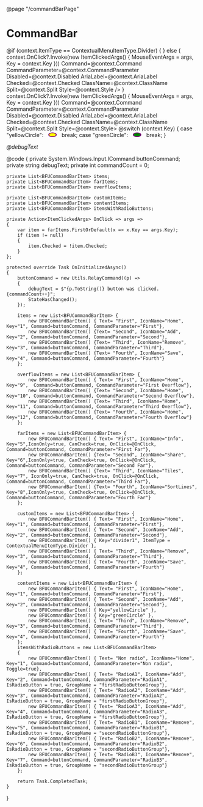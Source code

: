 ﻿@page "/commandBarPage"

<h1>CommandBar</h1>

<Demo Header="Basic CommandBar" Key="0" MetadataPath="CommandBarPage">
    <BFUCommandBar Items=@items />
</Demo>

<Demo Header="CommandBar with right items" Key="1" MetadataPath="CommandBarPage">
    <BFUCommandBar Items=@items FarItems=@farItems OverflowItems=@overflowItems />
</Demo>

<Demo Header="CommandBar with custom item rendering" Key="2" MetadataPath="CommandBarPage">
    <BFUCommandBar Items=@customItems >
        <ItemTemplate>
            @if (context.ItemType == ContextualMenuItemType.Divider)
            {
                <BFUCommandBarButton Disabled="true" IconName="GripperBarVertical" />
            }
            else
            {
                <BFUCommandBarButton IconName=@context.IconName Text=@(!context.IconOnly ? context.Text : null)
                                     MenuItems=@context.Items
                                     Href=@context.Href
                                     OnClick=@(args => context.OnClick?.Invoke(new ItemClickedArgs() { MouseEventArgs = args, Key = context.Key }))
                                     Command=@context.Command CommandParameter=@context.CommandParameter
                                     Disabled=@context.Disabled AriaLabel=@context.AriaLabel Checked=@context.Checked ClassName=@context.ClassName
                                     Split=@context.Split Style=@context.Style />
            }
        </ItemTemplate>
    </BFUCommandBar>
</Demo>

<Demo Header="Custom content in CommmandBarButton" Key="3" MetadataPath="CommandBarPage">
    <BFUCommandBar Items=@contentItems>
        <ItemTemplate>
            <BFUCommandBarButton IconName=@context.IconName Text=@(!context.IconOnly ? context.Text : null)
                                 MenuItems=@context.Items
                                 Href=@context.Href
                                 OnClick=@(args => context.OnClick?.Invoke(new ItemClickedArgs() { MouseEventArgs = args, Key = context.Key }))
                                 Command=@context.Command CommandParameter=@context.CommandParameter
                                 Disabled=@context.Disabled AriaLabel=@context.AriaLabel Checked=@context.Checked ClassName=@context.ClassName
                                 Split=@context.Split Style=@context.Style>
                @switch (context.Key)
                {
                    case "yellowCircle":
                        <svg height="14" width="40">
                            <ellipse cx="20" cy="8" rx="10" ry="5" style="fill:yellow;stroke:purple;stroke-width:2" />
                            Sorry, your browser does not support inline SVG.
                        </svg>
                        break;
                    case "greenCircle":
                        <svg height="14" width="40">
                            <ellipse cx="20" cy="8" rx="10" ry="5" style="fill:green;stroke:purple;stroke-width:2" />
                            Sorry, your browser does not support inline SVG.
                        </svg>
                        break;
                }
            </BFUCommandBarButton>
        </ItemTemplate>
    </BFUCommandBar>
</Demo>

<Demo Header="CommandBar with RadioButtons" Key="4" MetadataPath="CommandBarPage">
    <BFUCommandBar Items=@itemsWithRadioButtons />
</Demo>

<em>@debugText</em>

@code {
    private System.Windows.Input.ICommand buttonCommand;
    private string debugText;
    private int commandCount = 0;

    private List<BFUCommandBarItem> items;
    private List<BFUCommandBarItem> farItems;
    private List<BFUCommandBarItem> overflowItems;

    private List<BFUCommandBarItem> customItems;
    private List<BFUCommandBarItem> contentItems;
    private List<BFUCommandBarItem> itemsWithRadioButtons;

    private Action<ItemClickedArgs> OnClick => args =>
    {
        var item = farItems.FirstOrDefault(x => x.Key == args.Key);
        if (item != null)
        {
            item.Checked = !item.Checked;
        }
    };

    protected override Task OnInitializedAsync()
    {
        buttonCommand = new Utils.RelayCommand((p) =>
        {
            debugText = $"{p.ToString()} button was clicked. {commandCount++}";
            StateHasChanged();
        });

        items = new List<BFUCommandBarItem> {
            new BFUCommandBarItem() { Text= "First", IconName="Home", Key="1", Command=buttonCommand, CommandParameter="First"},
            new BFUCommandBarItem() {Text= "Second", IconName="Add", Key="2", Command=buttonCommand, CommandParameter="Second"},
            new BFUCommandBarItem() {Text= "Third", IconName="Remove", Key="3", Command=buttonCommand, CommandParameter="Third"},
            new BFUCommandBarItem() {Text= "Fourth", IconName="Save", Key="4", Command=buttonCommand, CommandParameter="Fourth"}
        };

        overflowItems = new List<BFUCommandBarItem> {
            new BFUCommandBarItem() { Text= "First", IconName="Home", Key="9",  Command=buttonCommand, CommandParameter="First Overflow"},
            new BFUCommandBarItem() {Text= "Second", IconName="Home", Key="10", Command=buttonCommand, CommandParameter="Second Overflow"},
            new BFUCommandBarItem() {Text= "Third", IconName="Home", Key="11", Command=buttonCommand, CommandParameter="Third Overflow"},
            new BFUCommandBarItem() {Text= "Fourth", IconName="Home", Key="12", Command=buttonCommand, CommandParameter="Fourth Overflow"}
        };

        farItems = new List<BFUCommandBarItem> {
            new BFUCommandBarItem() { Text= "First", IconName="Info", Key="5",IconOnly=true, CanCheck=true, OnClick=@OnClick, Command=buttonCommand, CommandParameter="First Far"},
            new BFUCommandBarItem() {Text= "Second", IconName="Share", Key="6",IconOnly=true, CanCheck=true, OnClick=@OnClick, Command=buttonCommand, CommandParameter="Second Far"},
            new BFUCommandBarItem() {Text= "Third", IconName="Tiles", Key="7", IconOnly=true, CanCheck=true, OnClick=@OnClick, Command=buttonCommand, CommandParameter="Third Far"},
            new BFUCommandBarItem() {Text= "Fourth", IconName="SortLines", Key="8",IconOnly=true, CanCheck=true, OnClick=@OnClick, Command=buttonCommand, CommandParameter="Fourth Far"}
        };

        customItems = new List<BFUCommandBarItem> {
            new BFUCommandBarItem() { Text= "First", IconName="Home", Key="1", Command=buttonCommand, CommandParameter="First"},
            new BFUCommandBarItem() { Text= "Second", IconName="Add", Key="2", Command=buttonCommand, CommandParameter="Second"},
            new BFUCommandBarItem() { Key="divider1", ItemType = ContextualMenuItemType.Divider },
            new BFUCommandBarItem() { Text= "Third", IconName="Remove", Key="3", Command=buttonCommand, CommandParameter="Third"},
            new BFUCommandBarItem() { Text= "Fourth", IconName="Save", Key="4", Command=buttonCommand, CommandParameter="Fourth"}
        };

        contentItems = new List<BFUCommandBarItem> {
            new BFUCommandBarItem() { Text= "First", IconName="Home", Key="1", Command=buttonCommand, CommandParameter="First"},
            new BFUCommandBarItem() { Text= "Second", IconName="Add", Key="2", Command=buttonCommand, CommandParameter="Second"},
            new BFUCommandBarItem() { Key="yellowCircle" },
            new BFUCommandBarItem() { Key="greenCircle" },
            new BFUCommandBarItem() { Text= "Third", IconName="Remove", Key="3", Command=buttonCommand, CommandParameter="Third"},
            new BFUCommandBarItem() { Text= "Fourth", IconName="Save", Key="4", Command=buttonCommand, CommandParameter="Fourth"}
        };
        itemsWithRadioButtons = new List<BFUCommandBarItem>
        {
            new BFUCommandBarItem() { Text= "Non radio", IconName="Home", Key="1", Command=buttonCommand, CommandParameter="Non radio", Toggle=true},
            new BFUCommandBarItem() { Text= "RadioA1", IconName="Add", Key="2", Command=buttonCommand, CommandParameter="RadioA1", IsRadioButton = true, GroupName = "firstRadioButtonGroup"},
            new BFUCommandBarItem() { Text= "RadioA2", IconName="Add", Key="3", Command=buttonCommand, CommandParameter="RadioA2", IsRadioButton = true, GroupName = "firstRadioButtonGroup"},
            new BFUCommandBarItem() { Text= "RadioA3", IconName="Add", Key="4", Command=buttonCommand, CommandParameter="RadioA3", IsRadioButton = true, GroupName = "firstRadioButtonGroup"},
            new BFUCommandBarItem() { Text= "RadioB1", IconName="Remove", Key="5", Command=buttonCommand, CommandParameter="RadioB1", IsRadioButton = true, GroupName = "secondRadioButtonGroup"},
            new BFUCommandBarItem() { Text= "RadioB2", IconName="Remove", Key="6", Command=buttonCommand, CommandParameter="RadioB2", IsRadioButton = true, GroupName = "secondRadioButtonGroup"},
            new BFUCommandBarItem() { Text= "RadioB3", IconName="Remove", Key="7", Command=buttonCommand, CommandParameter="RadioB3", IsRadioButton = true, GroupName = "secondRadioButtonGroup"}
        };

        return Task.CompletedTask;
    }
}
